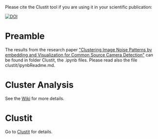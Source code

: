 Please cite the Clustit tool if you are using it in your scientific publication:

[![DOI](https://zenodo.org/badge/DOI/10.5281/zenodo.581169.svg)](https://doi.org/10.5281/zenodo.581169)

#  Preamble

The results from the research paper ["Clustering Image Noise Patterns by embedding and Visualization for Common Source Camera Detection"](https://doi.org/10.1016/j.diin.2017.08.005) can be found in folder Clustit, the .ipynb files. Please read also the file clustit/ipynbReadme.md.


# Cluster Analysis

See the [Wiki](https://github.com/nlesc-sherlock/cluster-analysis/wiki) for more details.


# Clustit

Go to [Clustit](https://github.com/sherlock-clustering/cluster-analysis/tree/master/clustit) for details.

